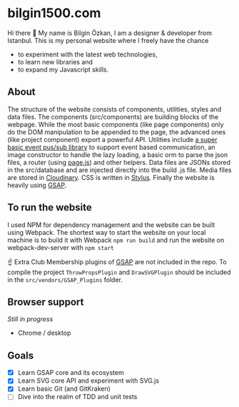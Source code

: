 # bilgin1500.com

Hi there 👋 My name is Bilgin Özkan, I am a designer & developer from Istanbul. This is my personal website where I freely have the chance 
* to experiment with the latest web technologies, 
* to learn new libraries and
* to expand my Javascript skills.

## About

The structure of the website consists of components, utilities, styles and data files. The components (src/components) are building blocks of the webpage. While the most basic components (like page components) only do the DOM manipulation to be appended to the page, the advanced ones (like project component) export a powerful API. Utilities include [a super basic event pus/sub library](https://davidwalsh.name/pubsub-javascript) to support event based communication, an image constructor to handle the lazy loading, a basic orm to parse the json files, a router (using [page.js](https://visionmedia.github.io/page.js/)) and other helpers. Data files are JSONs stored in the src/database and are injected directly into the build .js file. Media files are stored in [Cloudinary](https://cloudinary.com). CSS is written in [Stylus](http://stylus-lang.com/). Finally the website is heavily using [GSAP](https://greensock.com/gsap).

## To run the website

I used NPM for dependency management and the website can be built using Webpack. The shortest way to start the website on your local machine is to build it with Webpack `npm run build` and run the website on webpack-dev-server with `npm start`

:point_up: Extra Club Membership plugins of [GSAP](https://greensock.com/gsap) are not included in the repo. To compile the project `ThrowPropsPlugin` and `DrawSVGPlugin` should be included in the `src/vendors/GSAP_Plugins` folder. 

## Browser support

*Still in progress*
* Chrome / desktop

## Goals

* [x] Learn GSAP core and its ecosystem 
* [x] Learn SVG core API and experiment with SVG.js
* [x] Learn basic Git (and GitKraken)
* [ ] Dive into the realm of TDD and unit tests
